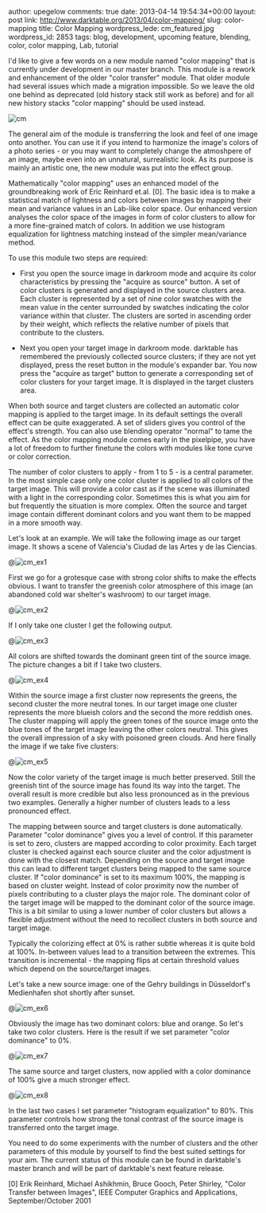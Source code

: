 author: upegelow
comments: true
date: 2013-04-14 19:54:34+00:00
layout: post
link: http://www.darktable.org/2013/04/color-mapping/
slug: color-mapping
title: Color Mapping
wordpress_lede: cm_featured.jpg
wordpress_id: 2853
tags: blog, development, upcoming feature, blending, color, color mapping, Lab, tutorial

I'd like to give a few words on a new module named "color mapping" that is currently under development in our master branch. This module is a rework and enhancement of the older "color transfer" module. That older module had several issues which made a migration impossible. So we leave the old one behind as deprecated (old history stack still work as before) and for all new history stacks "color mapping" should be used instead.

![cm]({attach}cm.jpg)

The general aim of the module is transferring the look and feel of one image onto another. You can use it if you intend to harmonize the image's colors of a photo series - or you may want to completely change the atmoshpere of an image, maybe even into an unnatural, surrealistic look. As its purpose is mainly an artistic one, the new module was put into the effect group.

Mathematically "color mapping" uses an enhanced model of the groundbreaking work of Eric Reinhard et.al. [0]. The basic idea is to make a statistical match of lightness and colors between images by mapping their mean and variance values in an Lab-like color space. Our enhanced version analyses the color space of the images in form of color clusters to allow for a more fine-grained match of colors. In addition we use histogram equalization for lightness matching instead of the simpler mean/variance method.

To use this module two steps are required:




  * First you open the source image in darkroom mode and acquire its color characteristics by pressing the "acquire as source" button. A set of color clusters is generated and displayed in the source clusters area. Each cluster is represented by a set of nine color swatches with the mean value in the center surrounded by swatches indicating the color variance within that cluster. The clusters are sorted in ascending order by their weight, which reflects the relative number of pixels that contribute to the clusters.


  * Next you open your target image in darkroom mode. darktable has remembered the previously collected source clusters; if they are not yet displayed, press the reset button in the module's expander bar. You now press the "acquire as target" button to generate a corresponding set of color clusters for your target image. It is displayed in the target clusters area.


When both source and target clusters are collected an automatic color mapping is applied to the target image. In its default settings the overall effect can be quite exaggerated. A set of sliders gives you control of the effect's strength. You can also use blending operator "normal" to tame the effect. As the color mapping module comes early in the pixelpipe, you have a lot of freedom to further finetune the colors with modules like tone curve or color correction.

The number of color clusters to apply - from 1 to 5 - is a central parameter. In the most simple case only one color cluster is applied to all colors of the target image. This will provide a color cast as if the scene was illuminated with a light in the corresponding color. Sometimes this is what you aim for but frequently the situation is more complex. Often the source and target image contain different dominant colors and you want them to be mapped in a more smooth way.

Let's look at an example. We will take the following image as our target image. It shows a scene of Valencia's Ciudad de las Artes y de las Ciencias.

@![cm_ex1](cm_ex1.jpg)

First we go for a grotesque case with strong color shifts to make the effects obvious. I want to transfer the greenish color atmosphere of this image (an abandoned cold war shelter's washroom) to our target image.

@![cm_ex2](cm_ex2.jpg)

If I only take one cluster I get the following output.

@![cm_ex3](cm_ex3.jpg)

All colors are shifted towards the dominant green tint of the source image. The picture changes a bit if I take two clusters.

@![cm_ex4](cm_ex4.jpg)

Within the source image a first cluster now represents the greens, the second cluster the more neutral tones. In our target image one cluster represents the more blueish colors and the second the more reddish ones. The cluster mapping will apply the green tones of the source image onto the blue tones of the target image leaving the other colors neutral. This gives the overall impression of a sky with poisoned green clouds. And here finally the image if we take five clusters:

@![cm_ex5](cm_ex5.jpg)

Now the color variety of the target image is much better preserved. Still the greenish tint of the source image has found its way into the target. The overall result is more credible but also less pronounced as in the previous two examples. Generally a higher number of clusters leads to a less pronounced effect.

The mapping between source and target clusters is done automatically. Parameter "color dominance" gives you a level of control. If this parameter is set to zero, clusters are mapped according to color proximity. Each target cluster is checked against each source cluster and the color adjustment is done with the closest match. Depending on the source and target image this can lead to different target clusters being mapped to the same source cluster. If "color dominance" is set to its maximum 100%, the mapping is based on cluster weight. Instead of color proximity now the number of pixels contributing to a cluster plays the major role. The dominant color of the target image will be mapped to the dominant color of the source image. This is a bit similar to using a lower number of color clusters but allows a flexible adjustment without the need to recollect clusters in both source and target image.

Typically the colorizing effect at 0% is rather subtle whereas it is quite bold at 100%. In-between values lead to a transition between the extremes. This transition is incremental - the mapping flips at certain threshold values which depend on the source/target images.

Let's take a new source image: one of the Gehry buildings in Düsseldorf's Medienhafen shot shortly after sunset.

@![cm_ex6](cm_ex6.jpg)

Obviously the image has two dominant colors: blue and orange. So let's take two color clusters. Here is the result if we set parameter "color dominance" to 0%.

@![cm_ex7](cm_ex7.jpg)

The same source and target clusters, now applied with a color dominance of 100% give a much stronger effect.

@![cm_ex8](cm_ex8.jpg)

In the last two cases I set parameter "histogram equalization" to 80%. This parameter controls how strong the tonal contrast of the source image is transferred onto the target image.

You need to do some experiments with the number of clusters and the other parameters of this module by yourself to find the best suited settings for your aim. The current status of this module can be found in darktable's master branch and will be part of darktable's next feature release.

[0] Erik Reinhard, Michael Ashikhmin, Bruce Gooch, Peter Shirley, "Color Transfer between Images", IEEE Computer Graphics and Applications, September/October 2001
